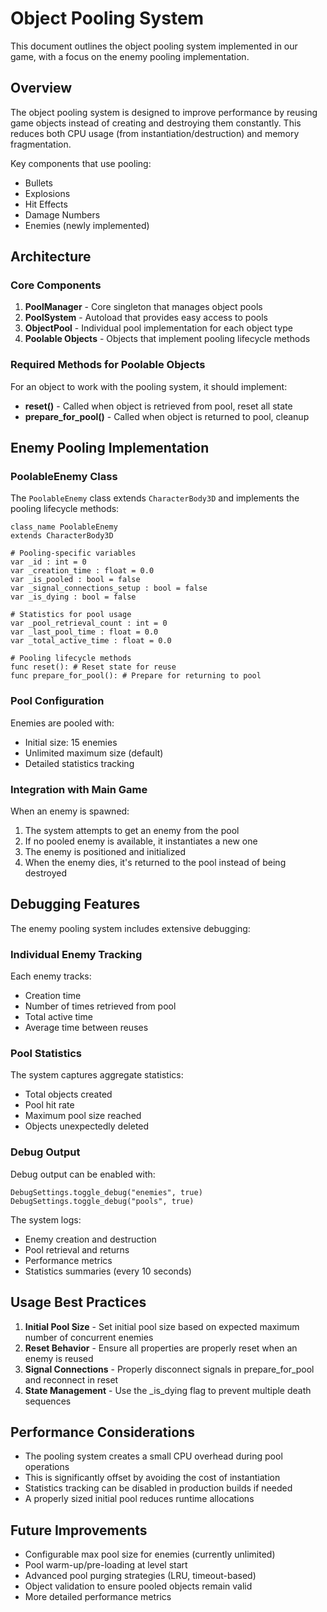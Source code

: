 # Object Pooling System

This document outlines the object pooling system implemented in our game, with a focus on the enemy pooling implementation.

## Overview

The object pooling system is designed to improve performance by reusing game objects instead of creating and destroying them constantly. This reduces both CPU usage (from instantiation/destruction) and memory fragmentation.

Key components that use pooling:
- Bullets
- Explosions
- Hit Effects
- Damage Numbers
- Enemies (newly implemented)

## Architecture

### Core Components

1. **PoolManager** - Core singleton that manages object pools
2. **PoolSystem** - Autoload that provides easy access to pools
3. **ObjectPool** - Individual pool implementation for each object type
4. **Poolable Objects** - Objects that implement pooling lifecycle methods

### Required Methods for Poolable Objects

For an object to work with the pooling system, it should implement:

- **reset()** - Called when object is retrieved from pool, reset all state
- **prepare_for_pool()** - Called when object is returned to pool, cleanup

## Enemy Pooling Implementation

### PoolableEnemy Class

The `PoolableEnemy` class extends `CharacterBody3D` and implements the pooling lifecycle methods:

```gdscript
class_name PoolableEnemy
extends CharacterBody3D

# Pooling-specific variables
var _id : int = 0
var _creation_time : float = 0.0
var _is_pooled : bool = false
var _signal_connections_setup : bool = false
var _is_dying : bool = false

# Statistics for pool usage
var _pool_retrieval_count : int = 0
var _last_pool_time : float = 0.0
var _total_active_time : float = 0.0

# Pooling lifecycle methods
func reset(): # Reset state for reuse
func prepare_for_pool(): # Prepare for returning to pool
```

### Pool Configuration

Enemies are pooled with:
- Initial size: 15 enemies
- Unlimited maximum size (default)
- Detailed statistics tracking

### Integration with Main Game

When an enemy is spawned:
1. The system attempts to get an enemy from the pool
2. If no pooled enemy is available, it instantiates a new one
3. The enemy is positioned and initialized
4. When the enemy dies, it's returned to the pool instead of being destroyed

## Debugging Features

The enemy pooling system includes extensive debugging:

### Individual Enemy Tracking

Each enemy tracks:
- Creation time
- Number of times retrieved from pool
- Total active time
- Average time between reuses

### Pool Statistics

The system captures aggregate statistics:
- Total objects created
- Pool hit rate
- Maximum pool size reached
- Objects unexpectedly deleted

### Debug Output

Debug output can be enabled with:
```gdscript
DebugSettings.toggle_debug("enemies", true)
DebugSettings.toggle_debug("pools", true)
```

The system logs:
- Enemy creation and destruction
- Pool retrieval and returns
- Performance metrics
- Statistics summaries (every 10 seconds)

## Usage Best Practices

1. **Initial Pool Size** - Set initial pool size based on expected maximum number of concurrent enemies
2. **Reset Behavior** - Ensure all properties are properly reset when an enemy is reused
3. **Signal Connections** - Properly disconnect signals in prepare_for_pool and reconnect in reset
4. **State Management** - Use the _is_dying flag to prevent multiple death sequences

## Performance Considerations

- The pooling system creates a small CPU overhead during pool operations
- This is significantly offset by avoiding the cost of instantiation
- Statistics tracking can be disabled in production builds if needed
- A properly sized initial pool reduces runtime allocations

## Future Improvements

- Configurable max pool size for enemies (currently unlimited)
- Pool warm-up/pre-loading at level start
- Advanced pool purging strategies (LRU, timeout-based)
- Object validation to ensure pooled objects remain valid
- More detailed performance metrics 